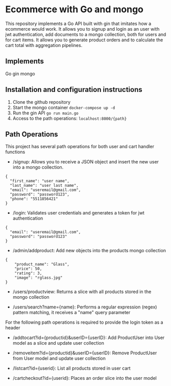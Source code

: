 # Ecommerce with Go and mongo

This repository implements a Go API built with gin that imitates how a ecommerce would work. It allows you to signup and login as an user with jwt authentication, add documents to a mongo collection, both for users and for cart items. It allows you to generate product orders and to calculate the cart total with aggregation pipelines.

## Implements
Go
gin
mongo 

## Installation and configuration instructions

1. Clone the github repository 
2. Start the mongo container `docker-compose up -d`
3. Run the gin API `go run main.go`
4. Access to the path operations: `localhost:8000/{path}`

## Path Operations

This project has several path operations for both user and cart handler functions

- /signup: Allows you to receive a JSON object and insert the new user into a mongo collection.
```
{
  "first_name": "user name",
  "last_name": "user last name",
  "email": "useremail@gmail.com",
  "password": "password123",
  "phone": "5511856421"
}
```

- /login: Validates user credentials and generates a token for jwt authentication
```
{
  "email": "useremail@gmail.com",
  "password": "password123"
}
```

- /admin/addproduct: Add new objects into the products mongo collection
```
{
    "product_name": "Glass",
    "price": 50,
    "rating": 3,
    "image": "rglass.jpg"
}
```

- /users/productview: Returns a slice with all products stored in the mongo collection

- /users/search?name={name}: Performs a regular expression (regex) pattern matching, it receives a "name" query parameter

For the following path operations is required to provide the login token as a header

- /addtocart?id={productid}&userID={userID}: Add ProductUser into User model as a slice and update user collection

- /removeitem?id={productid}&userID={userID}: Remove ProductUser from User model and update user collection

- /listcart?id={userid}: List all products stored in user cart

- /cartcheckout?id={userid}: Places an order slice into the user model

